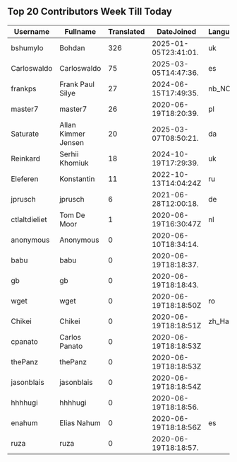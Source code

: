 ## Top 20 Contributors Week Till Today ##
|Username|Fullname|Translated|DateJoined|Language|
|--------|--------|----------|----------|-------|
|bshumylo|Bohdan|326|2025-01-05T23:41:01.|uk|
|Carloswaldo|Carloswaldo|75|2025-03-05T14:47:36.|es|
|frankps|Frank Paul Silye|27|2024-06-15T17:49:35.|nb_NO|
|master7|master7|26|2020-06-19T18:20:39.|pl|
|Saturate|Allan Kimmer Jensen|20|2025-03-07T08:50:21.|da|
|Reinkard|Serhii Khomiuk|18|2024-10-19T17:29:39.|uk|
|Eleferen|Konstantin|11|2022-10-13T14:04:24Z|ru|
|jprusch|jprusch|6|2021-06-28T12:00:18.|de|
|ctlaltdieliet|Tom De Moor|1|2020-06-19T16:30:47Z|nl|
|anonymous|Anonymous|0|2020-06-10T18:34:14.||
|babu|babu|0|2020-06-19T18:18:37.||
|gb|gb|0|2020-06-19T18:18:43.||
|wget|wget|0|2020-06-19T18:18:50Z|ro|
|Chikei|Chikei|0|2020-06-19T18:18:51Z|zh_Hant|
|cpanato|Carlos Panato|0|2020-06-19T18:18:53Z||
|thePanz|thePanz|0|2020-06-19T18:18:53Z||
|jasonblais|jasonblais|0|2020-06-19T18:18:54Z||
|hhhhugi|hhhhugi|0|2020-06-19T18:18:56.||
|enahum|Elias  Nahum|0|2020-06-19T18:18:56Z|es|
|ruza|ruza|0|2020-06-19T18:18:57.||
